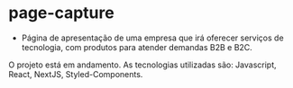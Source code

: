 # page-capture

- Página de apresentação de uma empresa que irá oferecer serviços de tecnologia, com produtos para atender demandas B2B e B2C.

O projeto está em andamento. As tecnologias utilizadas são: Javascript, React, NextJS, Styled-Components.
